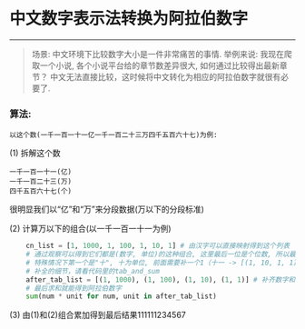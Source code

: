 # 中文数字表示法转换为阿拉伯数字

---
> 场景:
    中文环境下比较数字大小是一件非常痛苦的事情.
    举例来说: 我现在爬取一个小说, 各个小说平台给的章节数差异很大, 如何通过比较得出最新章节？
    中文无法直接比较，这时候将中文转化为相应的阿拉伯数字就很有必要了.
    
    
### 算法:
    以这个数(一千一百一十一亿一千一百二十三万四千五百六十七)为例: 
    

(1) 拆解这个数
```
一千一百一十一(亿)
一千一百二十三(万)
四千五百六十七(个)
``` 
  很明显我们以“亿”和“万”来分段数据(万以下的分段标准)
  
(2) 计算万以下的组合(以一千一百一十一为例)
```python
    cn_list = [1, 1000, 1, 100, 1, 10, 1] # 由汉字可以直接映射得到这个列表
    # 通过观察可以得到它们都是(数字, 单位)的这种组合, 这里最后一位是个位数, 所以最后需要补一个1
    # 特殊情况下第一个是"十", 十为单位, 前面需要补一个1（十一 -> [(1, 10, 1, 1)]）
    # 补全的细节，请看代码里的tab_and_sum
    after_tab_list = [(1, 1000), (1, 100), (1, 10), (1, 1)] # 补齐数字和单位的列表
    # 最后求和就能得到阿拉伯数字
    sum(num * unit for num, unit in after_tab_list)
```
(3) 由(1)和(2)组合累加得到最后结果111111234567